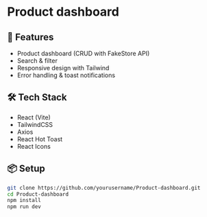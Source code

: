 # Product dashboard

## 🚀 Features
- Product dashboard (CRUD with FakeStore API)
- Search & filter
- Responsive design with Tailwind
- Error handling & toast notifications

## 🛠 Tech Stack
- React (Vite)
- TailwindCSS
- Axios
- React Hot Toast
- React Icons

## 📦 Setup
```bash
git clone https://github.com/yourusername/Product-dashboard.git
cd Product-dashboard
npm install
npm run dev
